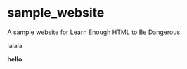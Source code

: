 # sample_website
A sample website for Learn Enough HTML to Be Dangerous
<p>
   lalala
</p>
<strong>hello</strong>
